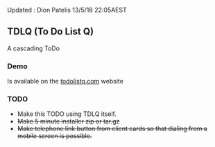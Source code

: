 Updated : Dion Patelis 13/5/18 22:05AEST

## TDLQ (To Do List Q)
A cascading ToDo

### Demo
Is available on the [todolistq.com][1] website

### TODO

* Make this TODO using TDLQ itself.
* ~~Make 5 minute installer zip or tar.gz~~
* ~~Make telephone link button from client cards so that dialing from a mobile screen is possible.~~

[1]: http://todolistq.com